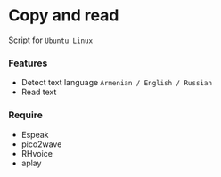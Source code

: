 # Copy and read
Script for ```Ubuntu Linux```

### Features
* Detect text language ```Armenian / English / Russian```
* Read text

### Require
* Espeak
* pico2wave
* RHvoice
* aplay